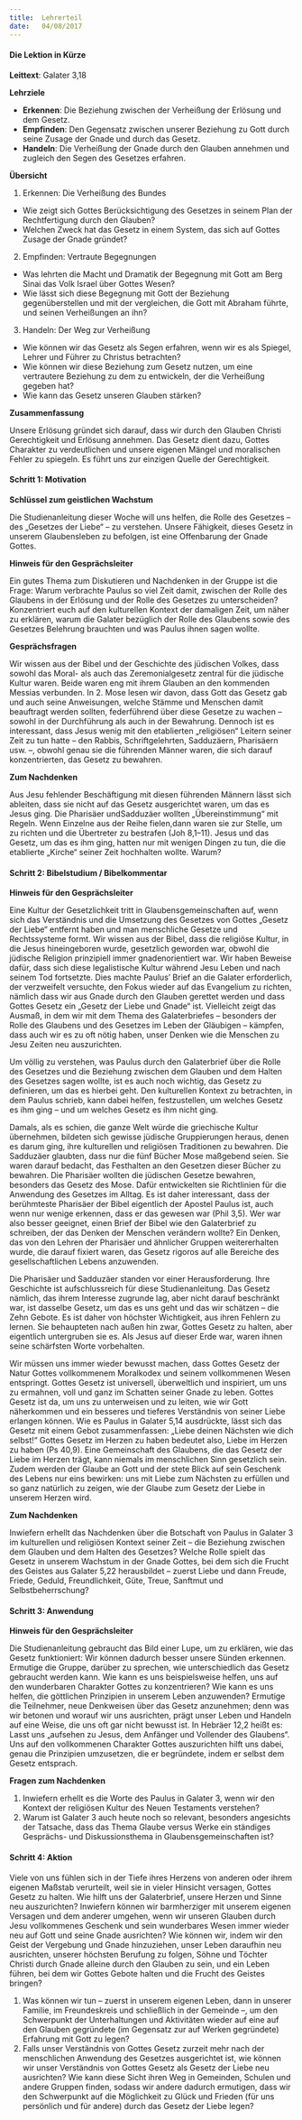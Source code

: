 ```yaml
---
title:  Lehrerteil
date:   04/08/2017
---
```


#### Die Lektion in Kürze

**Leittext**: Galater 3,18

**Lehrziele**

- **Erkennen**: Die Beziehung zwischen der Verheißung der Erlösung und dem Gesetz.
- **Empfinden**: Den Gegensatz zwischen unserer Beziehung zu Gott durch seine Zusage der Gnade und durch das Gesetz.
- **Handeln**: Die Verheißung der Gnade durch den Glauben annehmen und zugleich den Segen des Gesetzes erfahren.

**Übersicht**

1. Erkennen: Die Verheißung des Bundes
+ Wie zeigt sich Gottes Berücksichtigung des Gesetzes in seinem Plan der Rechtfertigung durch den Glauben?
+ Welchen Zweck hat das Gesetz in einem System, das sich auf Gottes Zusage der Gnade gründet?

2. Empfinden: Vertraute Begegnungen
+ Was lehrten die Macht und Dramatik der Begegnung mit Gott am Berg Sinai das Volk Israel über Gottes Wesen?
+ Wie lässt sich diese Begegnung mit Gott der Beziehung gegenüberstellen und mit der vergleichen, die Gott mit Abraham führte, und seinen Verheißungen an ihn?

3. Handeln: Der Weg zur Verheißung
+ Wie können wir das Gesetz als Segen erfahren, wenn wir es als Spiegel, Lehrer und Führer zu Christus betrachten?
+ Wie können wir diese Beziehung zum Gesetz nutzen, um eine vertrautere Beziehung zu dem zu entwickeln, der die Verheißung gegeben hat?
+ Wie kann das Gesetz unseren Glauben stärken?

**Zusammenfassung**

Unsere Erlösung gründet sich darauf, dass wir durch den Glauben Christi Gerechtigkeit und Erlösung annehmen. Das Gesetz dient dazu, Gottes Charakter zu verdeutlichen und unsere eigenen Mängel und moralischen Fehler zu spiegeln. Es führt uns zur einzigen Quelle der Gerechtigkeit.

#### Schritt 1: Motivation

**Schlüssel zum geistlichen Wachstum**

Die Studienanleitung dieser Woche will uns helfen, die Rolle des Gesetzes – des „Gesetzes der Liebe“ – zu verstehen. Unsere Fähigkeit, dieses Gesetz in unserem Glaubensleben zu befolgen, ist eine Offenbarung der Gnade Gottes.

**Hinweis für den Gesprächsleiter**

Ein gutes Thema zum Diskutieren und Nachdenken in der Gruppe ist die Frage: Warum verbrachte Paulus so viel Zeit damit, zwischen der Rolle des Glaubens in der Erlösung und der Rolle des Gesetzes zu unterscheiden? Konzentriert euch auf den kulturellen Kontext der damaligen Zeit, um näher zu erklären, warum die Galater bezüglich der Rolle des Glaubens sowie des Gesetzes Belehrung brauchten und was Paulus ihnen sagen wollte.

**Gesprächsfragen**

Wir wissen aus der Bibel und der Geschichte des jüdischen Volkes, dass sowohl das Moral- als auch das Zeremonialgesetz zentral für die jüdische Kultur waren. Beide waren eng mit ihrem Glauben an den kommenden Messias verbunden. In 2. Mose lesen wir davon, dass Gott das Gesetz gab und auch seine Anweisungen, welche Stämme und Menschen damit beauftragt werden sollten, federführend über diese Gesetze zu wachen – sowohl in der Durchführung als auch in der Bewahrung. Dennoch ist es interessant, dass Jesus wenig mit den etablierten „religiösen“ Leitern seiner Zeit zu tun hatte – den Rabbis, Schriftgelehrten, Sadduzäern, Pharisäern usw. –, obwohl genau sie die führenden Männer waren, die sich darauf konzentrierten, das Gesetz zu bewahren.

**Zum Nachdenken**

Aus Jesu fehlender Beschäftigung mit diesen führenden Männern lässt sich ableiten, dass sie nicht auf das Gesetz ausgerichtet waren, um das es Jesus ging. Die Pharisäer undSadduzäer wollten „Übereinstimmung“ mit Regeln. Wenn Einzelne aus der Reihe fielen,dann waren sie zur Stelle, um zu richten und die Übertreter zu bestrafen (Joh 8,1–11). Jesus und das Gesetz, um das es ihm ging, hatten nur mit wenigen Dingen zu tun, die die etablierte „Kirche“ seiner Zeit hochhalten wollte. Warum?

#### Schritt 2: Bibelstudium / Bibelkommentar

**Hinweis für den Gesprächsleiter**

Eine Kultur der Gesetzlichkeit tritt in Glaubensgemeinschaften auf, wenn sich das Verständnis und die Umsetzung des Gesetzes von Gottes „Gesetz der Liebe“ entfernt haben und man menschliche Gesetze und Rechtssysteme formt. Wir wissen aus der Bibel, dass die religiöse Kultur, in die Jesus hineingeboren wurde, gesetzlich geworden war, obwohl die jüdische Religion prinzipiell immer gnadenorientiert war. Wir haben Beweise dafür, dass sich diese legalistische Kultur während Jesu Leben und nach seinem Tod fortsetzte. Dies machte Paulus’ Brief an die Galater erforderlich, der verzweifelt versuchte, den Fokus wieder auf das Evangelium zu richten, nämlich dass wir aus Gnade durch den Glauben gerettet werden und dass Gottes Gesetz ein „Gesetz der Liebe und Gnade“ ist. Vielleicht zeigt das Ausmaß, in dem wir mit dem Thema des Galaterbriefes – besonders der Rolle des Glaubens und des Gesetzes im Leben der Gläubigen – kämpfen, dass auch wir es zu oft nötig haben, unser Denken wie die Menschen zu Jesu Zeiten neu auszurichten.

Um völlig zu verstehen, was Paulus durch den Galaterbrief über die Rolle des Gesetzes und die Beziehung zwischen dem Glauben und dem Halten des Gesetzes sagen wollte, ist es auch noch wichtig, das Gesetz zu definieren, um das es hierbei geht. Den kulturellen Kontext zu betrachten, in dem Paulus schrieb, kann dabei helfen, festzustellen, um welches Gesetz es ihm ging – und um welches Gesetz es ihm nicht ging.

Damals, als es schien, die ganze Welt würde die griechische Kultur übernehmen, bildeten sich gewisse jüdische Gruppierungen heraus, denen es darum ging, ihre kulturellen und religiösen Traditionen zu bewahren. Die Sadduzäer glaubten, dass nur die fünf Bücher Mose maßgebend seien. Sie waren darauf bedacht, das Festhalten an den Gesetzen dieser Bücher zu bewahren. Die Pharisäer wollten die jüdischen Gesetze bewahren, besonders das Gesetz des Mose. Dafür entwickelten sie Richtlinien für die Anwendung des Gesetzes im Alltag. Es ist daher interessant, dass der berühmteste Pharisäer der Bibel eigentlich der Apostel Paulus ist, auch wenn nur wenige erkennen, dass er das gewesen war (Phil 3,5). Wer war also besser geeignet, einen Brief der Bibel wie den Galaterbrief zu schreiben, der das Denken der Menschen verändern wollte? Ein Denken, das von den Lehren der Pharisäer und ähnlicher Gruppen weitererhalten wurde, die darauf fixiert waren, das Gesetz rigoros auf alle Bereiche des gesellschaftlichen Lebens anzuwenden.

Die Pharisäer und Sadduzäer standen vor einer Herausforderung. Ihre Geschichte ist aufschlussreich für diese Studienanleitung. Das Gesetz nämlich, das ihrem Interesse zugrunde lag, aber nicht darauf beschränkt war, ist dasselbe Gesetz, um das es uns geht und das wir schätzen – die Zehn Gebote. Es ist daher von höchster Wichtigkeit, aus ihren Fehlern zu lernen. Sie behaupteten nach außen hin zwar, Gottes Gesetz zu halten, aber eigentlich untergruben sie es. Als Jesus auf dieser Erde war, waren ihnen seine schärfsten Worte vorbehalten.

Wir müssen uns immer wieder bewusst machen, dass Gottes Gesetz der Natur Gottes vollkommenem Moralkodex und seinem vollkommenen Wesen entspringt. Gottes Gesetz ist universell, überweltlich und inspiriert, um uns zu ermahnen, voll und ganz im Schatten seiner Gnade zu leben. Gottes Gesetz ist da, um uns zu unterweisen und zu leiten, wie wir Gott näherkommen und ein besseres und tieferes Verständnis von seiner Liebe erlangen können. Wie es Paulus in Galater 5,14 ausdrückte, lässt sich das Gesetz mit einem Gebot zusammenfassen: „Liebe deinen Nächsten wie dich selbst!“ Gottes Gesetz im Herzen zu haben bedeutet also, Liebe im Herzen zu haben (Ps 40,9). Eine Gemeinschaft des Glaubens, die das Gesetz der Liebe im Herzen trägt, kann niemals im menschlichen Sinn gesetzlich sein. Zudem werden der Glaube an Gott und der stete Blick auf sein Geschenk des Lebens nur eins bewirken: uns mit Liebe zum Nächsten zu erfüllen und so ganz natürlich zu zeigen, wie der Glaube zum Gesetz der Liebe in unserem Herzen wird.

**Zum Nachdenken**

Inwiefern erhellt das Nachdenken über die Botschaft von Paulus in Galater 3 im kulturellen und religiösen Kontext seiner Zeit – die Beziehung zwischen dem Glauben und dem Halten des Gesetzes? Welche Rolle spielt das Gesetz in unserem Wachstum in der Gnade Gottes, bei dem sich die Frucht des Geistes aus Galater 5,22 herausbildet – zuerst Liebe und dann Freude, Friede, Geduld, Freundlichkeit, Güte, Treue, Sanftmut und Selbstbeherrschung?

#### Schritt 3: Anwendung

**Hinweis für den Gesprächsleiter**

Die Studienanleitung gebraucht das Bild einer Lupe, um zu erklären, wie das Gesetz funktioniert: Wir können dadurch besser unsere Sünden erkennen. Ermutige die Gruppe, darüber zu sprechen, wie unterschiedlich das Gesetz gebraucht werden kann. Wie kann es uns beispielsweise helfen, uns auf den wunderbaren Charakter Gottes zu konzentrieren? Wie kann es uns helfen, die göttlichen Prinzipien in unserem Leben anzuwenden? Ermutige die Teilnehmer, neue Denkweisen über das Gesetz anzunehmen; denn was wir betonen und worauf wir uns ausrichten, prägt unser Leben und Handeln auf eine Weise, die uns oft gar nicht bewusst ist. In Hebräer 12,2 heißt es: Lasst uns „aufsehen zu Jesus, dem Anfänger und Vollender des Glaubens“. Uns auf den vollkommenen Charakter Gottes auszurichten hilft uns dabei, genau die Prinzipien umzusetzen, die er begründete, indem er selbst dem Gesetz entsprach.

**Fragen zum Nachdenken**

1. Inwiefern erhellt es die Worte des Paulus in Galater 3, wenn wir den Kontext der religiösen Kultur des Neuen Testaments verstehen?
2. Warum ist Galater 3 auch heute noch so relevant, besonders angesichts der Tatsache, dass das Thema Glaube versus Werke ein ständiges Gesprächs- und Diskussionsthema in Glaubensgemeinschaften ist?

#### Schritt 4: Aktion

Viele von uns fühlen sich in der Tiefe ihres Herzens von anderen oder ihrem eigenen Maßstab verurteilt, weil sie in vieler Hinsicht versagen, Gottes Gesetz zu halten. Wie hilft uns der Galaterbrief, unsere Herzen und Sinne neu auszurichten? Inwiefern können wir barmherziger mit unserem eigenen Versagen und dem anderer umgehen, wenn wir unseren Glauben durch Jesu vollkommenes Geschenk und sein wunderbares Wesen immer wieder neu auf Gott und seine Gnade ausrichten? Wie können wir, indem wir den Geist der Vergebung und Gnade hinzuziehen, unser Leben daraufhin neu ausrichten, unserer höchsten Berufung zu folgen, Söhne und Töchter Christi durch Gnade alleine durch den Glauben zu sein, und ein Leben führen, bei dem wir Gottes Gebote halten und die Frucht des Geistes bringen?

1. Was können wir tun – zuerst in unserem eigenen Leben, dann in unserer Familie, im Freundeskreis und schließlich in der Gemeinde –, um den Schwerpunkt der Unterhaltungen und Aktivitäten wieder auf eine auf den Glauben gegründete (im Gegensatz zur auf Werken gegründete) Erfahrung mit Gott zu legen?
2. Falls unser Verständnis von Gottes Gesetz zurzeit mehr nach der menschlichen Anwendung des Gesetzes ausgerichtet ist, wie können wir unser Verständnis von Gottes Gesetz als Gesetz der Liebe neu ausrichten? Wie kann diese Sicht ihren Weg in Gemeinden, Schulen und andere Gruppen finden, sodass wir andere dadurch ermutigen, dass wir den Schwerpunkt auf die Möglichkeit zu Glück und Frieden (für uns persönlich und für andere) durch das Gesetz der Liebe legen?